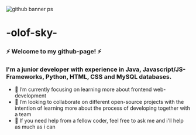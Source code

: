 ![github banner ps](https://user-images.githubusercontent.com/82142829/176305440-b4205d8f-844e-4df1-a9bc-7acae29ce18a.png)

# -olof-sky-
### ⚡ Welcome to my github-page! ⚡


### I'm a junior developer with experience in Java, Javascript/JS-Frameworks, Python, HTML, CSS and MySQL databases. 


- 🌱 I’m currently focusing on learning more about frontend web-development
- 👯 I’m looking to collaborate on different open-source projects with the intention of learning more about the process of developing together with a team
- 💬 If you need help from a fellow coder, feel free to ask me and i'll help as much as i can

<!--
**olof-sky/olof-sky** is a ✨ _special_ ✨ repository because its `README.md` (this file) appears on your GitHub profile.

Here are some ideas to get you started:

- 🔭 I’m currently working on ...
- 🌱 I’m currently learning ...
- 👯 I’m looking to collaborate on ...
- 🤔 I’m looking for help with ...
- 💬 Ask me about ...
- 📫 How to reach me: ...
- 😄 Pronouns: ...
- ⚡ Fun fact: ...
-->
